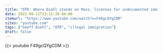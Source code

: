 ```yaml
---
title: "OTR: Where Diehl stands on Mass. licenses for undocumented immigrants"
date: 2022-09-11T13:15:39-04:00
itemurl: "https://www.youtube.com/watch?v=F49gcQYgCDM"
sites: "youtube.com"
tags: ["Geoff Diehl", "OTR", "illegal immigration"]
draft: false
---
```


{{< youtube F49gcQYgCDM >}}